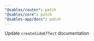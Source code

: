 ```yaml
---
"@sables/router": patch
"@sables/core": patch
"@sables-app/docs": patch
---
```


Update `createSideEffect` documentation
